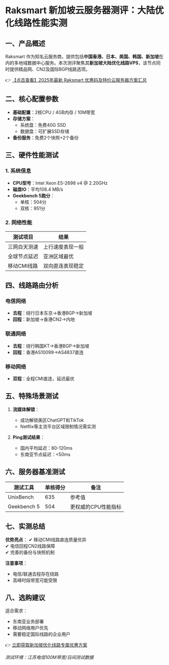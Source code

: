 # Raksmart 新加坡云服务器测评：大陆优化线路性能实测

## 一、产品概述

Raksmart 作为知名云服务商，提供包括**中国香港、日本、美国、韩国、新加坡**在内的多地域数据中心服务。本次测评聚焦其**新加坡大陆优化线路VPS**，该节点同时提供精品网、CN2及国际BGP线路选项。

👉 [【点击查看】2025年最新 Raksmart 优惠码及特价云服务器方案汇总](https://bit.ly/raksmart)

## 二、核心配置参数

- **基础配置**：2核CPU / 4GB内存 / 10M带宽
- **存储方案**：
  - 系统盘：免费40G SSD
  - 数据盘：可扩展SSD存储
- **备份服务**：免费2个快照+2个备份

## 三、硬件性能测试

### 1. 系统信息
- **CPU型号**：Intel Xeon E5-2698 v4 @ 2.20GHz
- **磁盘IO**：平均108.4 MB/s
- **Geekbench 5跑分**：
  - 单核：504分
  - 双核：951分

### 2. 网络性能
| 测试项目       | 结果                |
|----------------|---------------------|
| 三网白天测速   | 上行速度表现一般    |
| 全球节点延迟   | 亚洲区域最优        |
| 移动CMI线路    | 双向直连表现稳定    |

## 四、线路路由分析

### 电信网络
- **去程**：绕行日本东京→香港BGP→新加坡
- **回程**：新加坡→香港CN2→内地

### 联通网络
- **去程**：绕行韩国KT→香港BGP→新加坡
- **回程**：香港AS10099→AS4837直连

### 移动网络
- **双程**：全程CMI直连，延迟最优

## 五、特殊场景测试

1. **流媒体解锁**：
   - 成功解锁美区ChatGPT和TikTok
   - Netflix等主流平台区域限制情况需实测

2. **Ping测试结果**：
   - 国内平均延迟：80-120ms
   - 东南亚节点延迟：<50ms

## 六、服务器基准测试

| 测试工具       | 单核得分 | 备注                  |
|----------------|----------|-----------------------|
| UnixBench      | 635      | 参考值               |
| Geekbench 5    | 504      | 更权威的CPU性能指标  |

## 七、实测总结

**优势亮点**：
✔ 移动CMI线路直连质量优异  
✔ 电信回程CN2线路保障  
✔ 完善的备份与快照机制  

**注意事项**：
- 电信/联通去程存在绕路
- 高峰时段带宽可能受限

## 八、选购建议

适合需求：
- 东南亚业务部署
- 移动网络用户优先
- 需要稳定国际线路的企业用户

👉 [立即获取新加坡优化线路专属优惠方案](https://bit.ly/raksmart)

*测试环境：江苏电信100M带宽/日间测试数据*